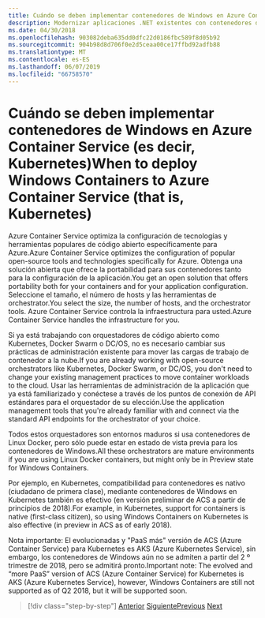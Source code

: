 ```yaml
---
title: Cuándo se deben implementar contenedores de Windows en Azure Container Service (es decir, Kubernetes)
description: Modernizar aplicaciones .NET existentes con contenedores de Windows y la nube de Azure | Cuándo se deben implementar contenedores de Windows en Azure Container Service (es decir, Kubernetes)
ms.date: 04/30/2018
ms.openlocfilehash: 903082deba635dd0dfc22d0186fbc589f8d05b92
ms.sourcegitcommit: 904b98d8d706f0e2d5ceaa00ce17ffbd92adfb88
ms.translationtype: MT
ms.contentlocale: es-ES
ms.lasthandoff: 06/07/2019
ms.locfileid: "66758570"
---
```

# <a name="when-to-deploy-windows-containers-to-azure-container-service-that-is-kubernetes"></a><span data-ttu-id="5796b-103">Cuándo se deben implementar contenedores de Windows en Azure Container Service (es decir, Kubernetes)</span><span class="sxs-lookup"><span data-stu-id="5796b-103">When to deploy Windows Containers to Azure Container Service (that is, Kubernetes)</span></span>

<span data-ttu-id="5796b-104">Azure Container Service optimiza la configuración de tecnologías y herramientas populares de código abierto específicamente para Azure.</span><span class="sxs-lookup"><span data-stu-id="5796b-104">Azure Container Service optimizes the configuration of popular open-source tools and technologies specifically for Azure.</span></span> <span data-ttu-id="5796b-105">Obtenga una solución abierta que ofrece la portabilidad para sus contenedores tanto para la configuración de la aplicación.</span><span class="sxs-lookup"><span data-stu-id="5796b-105">You get an open solution that offers portability both for your containers and for your application configuration.</span></span> <span data-ttu-id="5796b-106">Seleccione el tamaño, el número de hosts y las herramientas de orchestrator.</span><span class="sxs-lookup"><span data-stu-id="5796b-106">You select the size, the number of hosts, and the orchestrator tools.</span></span> <span data-ttu-id="5796b-107">Azure Container Service controla la infraestructura para usted.</span><span class="sxs-lookup"><span data-stu-id="5796b-107">Azure Container Service handles the infrastructure for you.</span></span>

<span data-ttu-id="5796b-108">Si ya está trabajando con orquestadores de código abierto como Kubernetes, Docker Swarm o DC/OS, no es necesario cambiar sus prácticas de administración existente para mover las cargas de trabajo de contenedor a la nube.</span><span class="sxs-lookup"><span data-stu-id="5796b-108">If you are already working with open-source orchestrators like Kubernetes, Docker Swarm, or DC/OS, you don't need to change your existing management practices to move container workloads to the cloud.</span></span> <span data-ttu-id="5796b-109">Usar las herramientas de administración de la aplicación que ya está familiarizado y conéctese a través de los puntos de conexión de API estándares para el orquestador de su elección.</span><span class="sxs-lookup"><span data-stu-id="5796b-109">Use the application management tools that you're already familiar with and connect via the standard API endpoints for the orchestrator of your choice.</span></span>

<span data-ttu-id="5796b-110">Todos estos orquestadores son entornos maduros si usa contenedores de Linux Docker, pero sólo puede estar en estado de vista previa para los contenedores de Windows.</span><span class="sxs-lookup"><span data-stu-id="5796b-110">All these orchestrators are mature environments if you are using Linux Docker containers, but might only be in Preview state for Windows Containers.</span></span>

<span data-ttu-id="5796b-111">Por ejemplo, en Kubernetes, compatibilidad para contenedores es nativo (ciudadano de primera clase), mediante contenedores de Windows en Kubernetes también es efectivo (en versión preliminar de ACS a partir de principios de 2018).</span><span class="sxs-lookup"><span data-stu-id="5796b-111">For example, in Kubernetes, support for containers is native (first-class citizen), so using Windows Containers on Kubernetes is also effective (in preview in ACS as of early 2018).</span></span>

<span data-ttu-id="5796b-112">Nota importante: El evolucionadas y "PaaS más" versión de ACS (Azure Container Service) para Kubernetes es AKS (Azure Kubernetes Service), sin embargo, los contenedores de Windows aún no se admiten a partir del 2 º trimestre de 2018, pero se admitirá pronto.</span><span class="sxs-lookup"><span data-stu-id="5796b-112">Important note: The evolved and “more PaaS” version of ACS (Azure Container Service) for Kubernetes is AKS (Azure Kubernetes Service), however, Windows Containers are still not supported as of Q2 2018, but it will be supported soon.</span></span>

>[!div class="step-by-step"]
><span data-ttu-id="5796b-113">[Anterior](when-to-deploy-windows-containers-to-azure-container-instances-ACI.md)
>[Siguiente](choosing-azure-compute-options-for-container-based-applications.md)</span><span class="sxs-lookup"><span data-stu-id="5796b-113">[Previous](when-to-deploy-windows-containers-to-azure-container-instances-ACI.md)
[Next](choosing-azure-compute-options-for-container-based-applications.md)</span></span>
